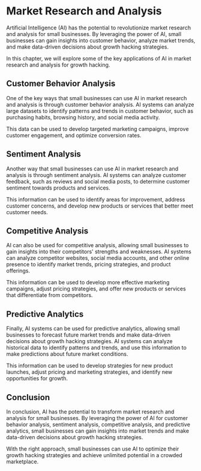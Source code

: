 Market Research and Analysis
=============================================================================

Artificial Intelligence (AI) has the potential to revolutionize market research and analysis for small businesses. By leveraging the power of AI, small businesses can gain insights into customer behavior, analyze market trends, and make data-driven decisions about growth hacking strategies.

In this chapter, we will explore some of the key applications of AI in market research and analysis for growth hacking.

Customer Behavior Analysis
--------------------------

One of the key ways that small businesses can use AI in market research and analysis is through customer behavior analysis. AI systems can analyze large datasets to identify patterns and trends in customer behavior, such as purchasing habits, browsing history, and social media activity.

This data can be used to develop targeted marketing campaigns, improve customer engagement, and optimize conversion rates.

Sentiment Analysis
------------------

Another way that small businesses can use AI in market research and analysis is through sentiment analysis. AI systems can analyze customer feedback, such as reviews and social media posts, to determine customer sentiment towards products and services.

This information can be used to identify areas for improvement, address customer concerns, and develop new products or services that better meet customer needs.

Competitive Analysis
--------------------

AI can also be used for competitive analysis, allowing small businesses to gain insights into their competitors' strengths and weaknesses. AI systems can analyze competitor websites, social media accounts, and other online presence to identify market trends, pricing strategies, and product offerings.

This information can be used to develop more effective marketing campaigns, adjust pricing strategies, and offer new products or services that differentiate from competitors.

Predictive Analytics
--------------------

Finally, AI systems can be used for predictive analytics, allowing small businesses to forecast future market trends and make data-driven decisions about growth hacking strategies. AI systems can analyze historical data to identify patterns and trends, and use this information to make predictions about future market conditions.

This information can be used to develop strategies for new product launches, adjust pricing and marketing strategies, and identify new opportunities for growth.

Conclusion
----------

In conclusion, AI has the potential to transform market research and analysis for small businesses. By leveraging the power of AI for customer behavior analysis, sentiment analysis, competitive analysis, and predictive analytics, small businesses can gain insights into market trends and make data-driven decisions about growth hacking strategies.

With the right approach, small businesses can use AI to optimize their growth hacking strategies and achieve unlimited potential in a crowded marketplace.

